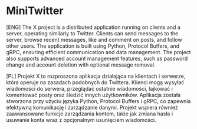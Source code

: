 # MiniTwitter
[ENG]
The X project is a distributed application running on clients and a server, operating similarly to Twitter. Clients can send messages to the server, browse recent messages, like and comment on posts, and follow other users. The application is built using Python, Protocol Buffers, and gRPC, ensuring efficient communication and data management. The project also supports advanced account management features, such as password change and account deletion with optional message removal.

[PL]
Projekt X to rozproszona aplikacja działająca na klientach i serwerze, która operuje na zasadach podobnych do Twittera. Klienci mogą wysyłać wiadomości do serwera, przeglądać ostatnie wiadomości, lajkować i komentować posty oraz śledzić innych użytkowników. Aplikacja została stworzona przy użyciu języka Python, Protocol Buffers i gRPC, co zapewnia efektywną komunikację i zarządzanie danymi. Projekt wspiera również zaawansowane funkcje zarządzania kontem, takie jak zmiana hasła i usuwanie konta wraz z opcjonalnym usunięciem wiadomości.
